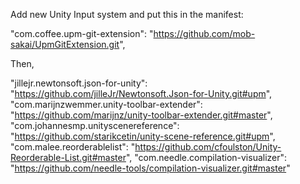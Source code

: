 Add new Unity Input system and put this in the manifest:

"com.coffee.upm-git-extension": "https://github.com/mob-sakai/UpmGitExtension.git",

Then,

"jillejr.newtonsoft.json-for-unity": "https://github.com/jilleJr/Newtonsoft.Json-for-Unity.git#upm",
"com.marijnzwemmer.unity-toolbar-extender": "https://github.com/marijnz/unity-toolbar-extender.git#master",
"com.johannesmp.unityscenereference": "https://github.com/starikcetin/unity-scene-reference.git#upm",
"com.malee.reorderablelist": "https://github.com/cfoulston/Unity-Reorderable-List.git#master",
"com.needle.compilation-visualizer": "https://github.com/needle-tools/compilation-visualizer.git#master"